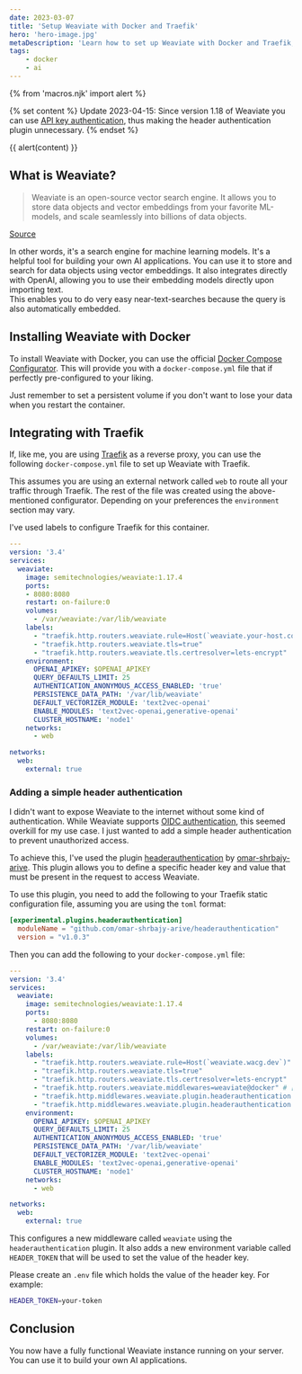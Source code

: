 ```yaml
---
date: 2023-03-07
title: 'Setup Weaviate with Docker and Traefik'
hero: 'hero-image.jpg'
metaDescription: 'Learn how to set up Weaviate with Docker and Traefik, including a simple header authentication.'
tags:
    - docker
    - ai
---
```


{% from 'macros.njk' import alert %}

{% set content %}
Update 2023-04-15: Since version 1.18 of Weaviate you can use [API key authentication](https://weaviate.io/developers/weaviate/configuration/authentication#api-key), thus making the header authentication plugin unnecessary.
{% endset %}

{{ alert(content) }}

## What is Weaviate?

> Weaviate is an open-source vector search engine.
It allows you to store data objects and vector embeddings from your favorite ML-models, and scale seamlessly into billions of data objects.

[Source](https://weaviate.io/)

In other words, it's a search engine for machine learning models. It's a helpful tool for building your own AI applications. You can use it to store and search for data objects using vector embeddings. It also integrates directly with OpenAI, allowing you to use their embedding models directly upon importing text.  
This enables you to do very easy near-text-searches because the query is also automatically embedded.

## Installing Weaviate with Docker

To install Weaviate with Docker, you can use the official [Docker Compose Configurator](https://weaviate.io/developers/weaviate/installation/docker-compose). This will provide you with a `docker-compose.yml` file that if perfectly pre-configured to your liking.

Just remember to set a persistent volume if you don't want to lose your data when you restart the container.

## Integrating with Traefik

If, like me, you are using [Traefik](https://traefik.io/) as a reverse proxy, you can use the following `docker-compose.yml` file to set up Weaviate with Traefik.

This assumes you are using an external network called `web` to route all your traffic through Traefik. The rest of the file was created using the above-mentioned configurator. Depending on your preferences the `environment` section may vary.

I've used labels to configure Traefik for this container.

```yaml
---
version: '3.4'
services:
  weaviate:
    image: semitechnologies/weaviate:1.17.4
    ports:
    - 8080:8080
    restart: on-failure:0
    volumes:
      - /var/weaviate:/var/lib/weaviate
    labels:
      - "traefik.http.routers.weaviate.rule=Host(`weaviate.your-host.com`)"
      - "traefik.http.routers.weaviate.tls=true"
      - "traefik.http.routers.weaviate.tls.certresolver=lets-encrypt"
    environment:
      OPENAI_APIKEY: $OPENAI_APIKEY
      QUERY_DEFAULTS_LIMIT: 25
      AUTHENTICATION_ANONYMOUS_ACCESS_ENABLED: 'true'
      PERSISTENCE_DATA_PATH: '/var/lib/weaviate'
      DEFAULT_VECTORIZER_MODULE: 'text2vec-openai'
      ENABLE_MODULES: 'text2vec-openai,generative-openai'
      CLUSTER_HOSTNAME: 'node1'
    networks:
      - web

networks:
  web:
    external: true
```

### Adding a simple header authentication

I didn't want to expose Weaviate to the internet without some kind of authentication. While Weaviate supports [OIDC authentication](https://weaviate.io/developers/weaviate/configuration/authentication), this seemed overkill for my use case. I just wanted to add a simple header authentication to prevent unauthorized access.

To achieve this, I've used the plugin [headerauthentication](https://github.com/omar-shrbajy-arive/headerauthentication) by [omar-shrbajy-arive](https://github.com/omar-shrbajy-arive). This plugin allows you to define a specific header key and value that must be present in the request to access Weaviate.

To use this plugin, you need to add the following to your Traefik static configuration file, assuming you are using the `toml` format:

```toml
[experimental.plugins.headerauthentication]
  moduleName = "github.com/omar-shrbajy-arive/headerauthentication"
  version = "v1.0.3"
```

Then you can add the following to your `docker-compose.yml` file:

```yaml
---
version: '3.4'
services:
  weaviate:
    image: semitechnologies/weaviate:1.17.4
    ports:
      - 8080:8080
    restart: on-failure:0
    volumes:
      - /var/weaviate:/var/lib/weaviate
    labels:
      - "traefik.http.routers.weaviate.rule=Host(`weaviate.wacg.dev`)"
      - "traefik.http.routers.weaviate.tls=true"
      - "traefik.http.routers.weaviate.tls.certresolver=lets-encrypt"
      - "traefik.http.routers.weaviate.middlewares=weaviate@docker" # [tl! add]
      - "traefik.http.middlewares.weaviate.plugin.headerauthentication.Header.name=X-TOKEN" # [tl! add]
      - "traefik.http.middlewares.weaviate.plugin.headerauthentication.Header.key=${HEADER_TOKEN}" # [tl! add]
    environment:
      OPENAI_APIKEY: $OPENAI_APIKEY
      QUERY_DEFAULTS_LIMIT: 25
      AUTHENTICATION_ANONYMOUS_ACCESS_ENABLED: 'true'
      PERSISTENCE_DATA_PATH: '/var/lib/weaviate'
      DEFAULT_VECTORIZER_MODULE: 'text2vec-openai'
      ENABLE_MODULES: 'text2vec-openai,generative-openai'
      CLUSTER_HOSTNAME: 'node1'
    networks:
      - web

networks:
  web:
    external: true
```

This configures a new middleware called `weaviate` using the `headerauthentication` plugin. It also adds a new environment variable called `HEADER_TOKEN` that will be used to set the value of the header key.

Please create an `.env` file which holds the value of the header key. For example:

```bash
HEADER_TOKEN=your-token
```

## Conclusion

You now have a fully functional Weaviate instance running on your server. You can use it to build your own AI applications.